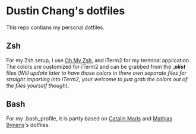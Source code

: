 # Dustin Chang's dotfiles

This repo contians my personal dotfiles.

## Zsh

For my Zsh setup, I use [Oh My Zsh](https://github.com/robbyrussell/oh-my-zsh), and iTerm2 for my terminal application. The colors are customized for iTerm2 and can be grabbed from the **_.plist_** files (_Will update later to have those colors in there own separate files for straight importing into iTerm2, your welcome to just grab the colors out of the files yourself though_).


## Bash

For my .bash_profile, it is partly based on [Catalin Maris](https://github.com/alrra/dotfiles) and [Mathias Bynens](https://github.com/mathiasbynens/dotfiles)'s dotfiles.
